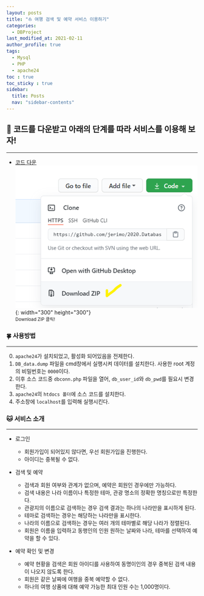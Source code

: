 ```yaml
---
layout: posts
title: "⛵ 여행 검색 및 예약 서비스 이용하기"
categories:
  - DBProject
last_modified_at: 2021-02-11
author_profile: true
tags:
  - Mysql
  - PHP
  - apache24
toc : true
toc_sticky : true
sidebar:
  title: Posts
  nav: "sidebar-contents"
---
```


## 🐣 코드를 다운받고 아래의 단계를 따라 서비스를 이용해 보자!

-----

- <a href="https://github.com/jerimo/2020.DatabaseProject.git">코드 다운</a><br>
![코드 다운](/assets/image/ts/code.png){: width="300" height="300"}<br>
<small>Download ZIP 클릭!</small>

### 🍀 사용방법

-----

0. ```apache24```가 설치되었고, 활성화 되어있음을 전제한다.
1. ```DB_data.dump``` 파일을 cmd창에서 실행시켜 데이터를 설치한다. 사용한 root 계정의 비밀번호는 ```0000```이다.
2. 이후 소스 코드중 ```dbconn.php``` 파일을 열어, ```db_user_id```와 ```db_pwd```를 필요시 변경한다.
3. ```apache24```의 ```htdocs 폴더```에 소스 코드를 설치한다.
4. 주소창에 ```localhost```를 입력해 실행시킨다.

### 🐱 서비스 소개

-----

- 로그인
  + 회원가입이 되어있지 않다면, 우선 회원가입을 진행한다.
  + 아이디는 중복될 수 없다.

- 검색 및 예약
  + 검색과 회원 여부와 관계가 없으며, 예약은 회원인 경우에만 가능하다.
  + 검색 내용은 나라 이름이나 특정한 테마, 관광 명소의 정확한 명칭으로만 특정한다.
  + 관광지의 이름으로 검색하는 경우 검색 결과는 하나의 나라만을 표시하게 된다.
  + 테마로 검색하는 경우는 해당하는 나라만을 표시한다.
  + 나라의 이름으로 검색하는 경우는 여러 개의 테마별로 해당 나라가 정렬된다.
  + 회원은 이름을 입력하고 동행인의 인원 원하는 날짜와 나라, 테마를 선택하여 예약을 할 수 있다.

- 예약 확인 및 변경
  + 예약 현황을 검색은 회원 아이디를 사용하여 동명이인의 경우 중복된 검색 내용이 나오지 않도록 한다.
  + 회원은 같은 날짜에 여행을 중복 예약할 수 없다.
  + 하나의 여행 상품에 대해 예약 가능한 최대 인원 수는 1,000명이다.
